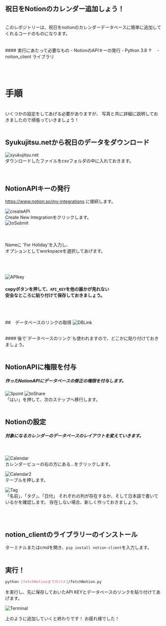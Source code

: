 ## 祝日をNotionのカレンダー追加しょう！
<br/>
このレポジトリーは、祝日をnotionのカレンダーデータベースに簡単に追加してくれるコードのものになります。
<br/>
<br/><br/>
#### 実行にあたって必要なもの
- NotionのAPIキーの発行
- Python 3.8 ↑　
- notion_client ライブラリ

<br/><br/>

# 手順
<br/>
いくつかの設定をしてあげる必要がありますが、
写真と共に詳細に説明しておきましたので頑張っていきましょう！
<br/><br/>

## Syukujitsu.netから祝日のデータをダウンロード
![syukujitsu.net](img/syukujitsu.png)
<br/>
ダウンロードしたファイルをcsvフォルダの中に入れておきます。
<br/><br/><br/>

## NotionAPIキーの発行
https://www.notion.so/my-integrations に接続します。

![createAPI](img/createNew.png)
<br/>
Create New Integrationをクリックします。
<br/>
![toSubmit](img/ToSubmit.png)
<br/><br/><br/><br/>
 Nameに 'For Holiday'を入力し、<br/>オプションとしてworkspaceを選択してあげます。
<br/><br/><br/><br/>

![APIkey](img/apikey.png)
<br/>

#### copyボタンを押して、`API_KEY`を他の誰かが見れない<br/>安全なところに貼り付けて保存しておきましょう。
<br/><br/>


##　データベースのリンクの取得
![DBLink](img/viewLink.png)

<br/>
#### 後で`データベースのリンク`も使われますので、どこかに貼り付けておきましょう。
<br/><br/>



## NotionAPIに権限を付与
##### 作ったNotionAPIにデータベースの修正の権限を付与します。
![3point](img/3point.png)
![toShare](img/toShare.png)
<br/>
「はい」を押して、次のステップへ移行します。
<br/><br/>


## Notionの設定
##### 対象になるカレンダーのデータベースのレイアウトを変えていきます。
<br/>

![Calendar](img/selectLayout.png)
<br/>
カレンダービューの右の方にある...をクリックします。
<br/>

![Calendar2](img/tableview.png)
<br/>
テーブルを押します。
<br/>

![Tag](img/tags.png)
<br/>
「名前」、「タグ」、「日付」
それぞれの列が存在するか、そして日本語で書いているかを確認します。
存在しない場合、新しく作っておきましょう。

<br/><br/>

## notion_clientのライブラリーのインストール

ターミナルまたはcmdを開き、`pip install notion-client`を入力します。
<br/><br/>
## 実行！

```sh
python [fetchNotionまでのパス]/fetchNotion.py
```
を実行し、先に保存しておいたAPI KEYとデータベースのリンクを貼り付けてあげます。

![Terminal](img/terminal.png)

上のように追加していくと終わりです！
お疲れ様でした！
